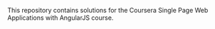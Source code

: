 This repository contains solutions for the Coursera Single Page Web Applications with AngularJS course.
